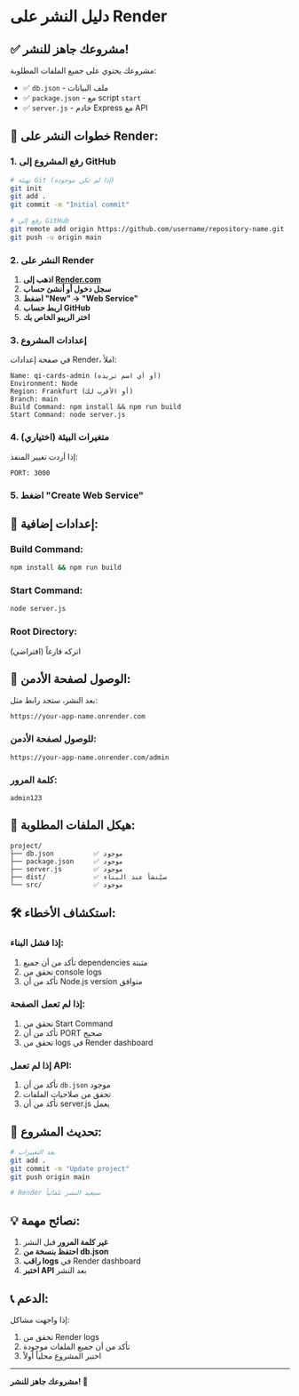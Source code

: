 # دليل النشر على Render

## ✅ مشروعك جاهز للنشر!

مشروعك يحتوي على جميع الملفات المطلوبة:

- ✅ `db.json` - ملف البيانات
- ✅ `package.json` - مع script `start`
- ✅ `server.js` - خادم Express مع API

## 🚀 خطوات النشر على Render:

### 1. رفع المشروع إلى GitHub

```bash
# تهيئة Git (إذا لم تكن موجودة)
git init
git add .
git commit -m "Initial commit"

# رفع إلى GitHub
git remote add origin https://github.com/username/repository-name.git
git push -u origin main
```

### 2. النشر على Render

1. **اذهب إلى [Render.com](https://render.com)**
2. **سجل دخول أو أنشئ حساب**
3. **اضغط "New" → "Web Service"**
4. **اربط حساب GitHub**
5. **اختر الريبو الخاص بك**

### 3. إعدادات المشروع

في صفحة إعدادات Render، املأ:

```
Name: qi-cards-admin (أو أي اسم تريده)
Environment: Node
Region: Frankfurt (أو الأقرب لك)
Branch: main
Build Command: npm install && npm run build
Start Command: node server.js
```

### 4. متغيرات البيئة (اختياري)

إذا أردت تغيير المنفذ:
```
PORT: 3000
```

### 5. اضغط "Create Web Service"

## 🔧 إعدادات إضافية:

### Build Command:
```bash
npm install && npm run build
```

### Start Command:
```bash
node server.js
```

### Root Directory:
اتركه فارغاً (افتراضي)

## 🔐 الوصول لصفحة الأدمن:

بعد النشر، ستجد رابط مثل:
```
https://your-app-name.onrender.com
```

### للوصول لصفحة الأدمن:
```
https://your-app-name.onrender.com/admin
```

### كلمة المرور:
```
admin123
```

## 📁 هيكل الملفات المطلوبة:

```
project/
├── db.json          ✅ موجود
├── package.json     ✅ موجود
├── server.js        ✅ موجود
├── dist/            ✅ سيُنشأ عند البناء
└── src/             ✅ موجود
```

## 🛠️ استكشاف الأخطاء:

### إذا فشل البناء:
1. تأكد من أن جميع dependencies مثبتة
2. تحقق من console logs
3. تأكد من أن Node.js version متوافق

### إذا لم تعمل الصفحة:
1. تحقق من Start Command
2. تأكد من أن PORT صحيح
3. تحقق من logs في Render dashboard

### إذا لم تعمل API:
1. تأكد من أن `db.json` موجود
2. تحقق من صلاحيات الملفات
3. تأكد من أن server.js يعمل

## 🔄 تحديث المشروع:

```bash
# بعد التغييرات
git add .
git commit -m "Update project"
git push origin main

# Render سيعيد النشر تلقائياً
```

## 💡 نصائح مهمة:

1. **غير كلمة المرور** قبل النشر
2. **احتفظ بنسخة من db.json**
3. **راقب logs** في Render dashboard
4. **اختبر API** بعد النشر

## 📞 الدعم:

إذا واجهت مشاكل:
1. تحقق من Render logs
2. تأكد من أن جميع الملفات موجودة
3. اختبر المشروع محلياً أولاً

---

**مشروعك جاهز للنشر! 🎉** 